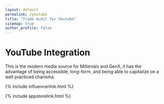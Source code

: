 ```yaml
---
layout: default
permalink: /youtube
title: "Trade Audit for Youtube"
sitemap: true
author_profile: false
---
```

<h1 class="display-5 fw-bold mb-4 mt-5 text-center">YouTube Integration</h1>

<div class="mt-5 mb-5">
    <p>
        This is the modern media source for Millenials and GenX, it has the advantage of being accessible, long-form, and
        being able to capitalize on a well practiced charisma.
    </p>
</div>

{% include influencerlink.html %}

{% include appstorelink.html %}
